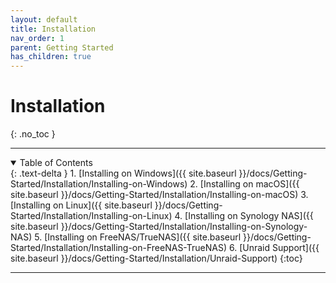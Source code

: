 ```yaml
---
layout: default
title: Installation
nav_order: 1
parent: Getting Started
has_children: true
---
```

# Installation
{: .no_toc }

---

<details open markdown="block">
  <summary>
    Table of Contents
  </summary>
  {: .text-delta }
1. [Installing on Windows]({{ site.baseurl }}/docs/Getting-Started/Installation/Installing-on-Windows)
2. [Installing on macOS]({{ site.baseurl }}/docs/Getting-Started/Installation/Installing-on-macOS)
3. [Installing on Linux]({{ site.baseurl }}/docs/Getting-Started/Installation/Installing-on-Linux)
4. [Installing on Synology NAS]({{ site.baseurl }}/docs/Getting-Started/Installation/Installing-on-Synology-NAS)
5. [Installing on FreeNAS/TrueNAS]({{ site.baseurl }}/docs/Getting-Started/Installation/Installing-on-FreeNAS-TrueNAS)
6. [Unraid Support]({{ site.baseurl }}/docs/Getting-Started/Installation/Unraid-Support)
{:toc}
</details>

---

